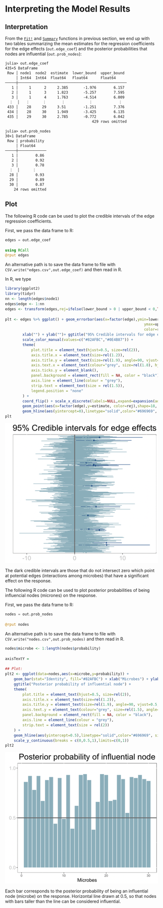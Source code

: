 # Interpreting the Model Results

## Interpretation

From the [`Fit!`](@ref) and [`Summary`](@ref) functions in previous section, we end up with two tables summarizing the mean estimates for the regression coefficients for the edge effects (`out.edge_coef`) and the posterior probabilities that nodes are influential (`out.prob_nodes`):


```
julia> out.edge_coef
435×5 DataFrame
 Row │ node1  node2  estimate  lower_bound  upper_bound 
     │ Int64  Int64  Float64   Float64      Float64     
─────┼──────────────────────────────────────────────────
   1 │     1      2     2.385       -1.976        6.157
   2 │     1      3     1.823       -5.257        7.595
   3 │     1      4     1.763       -4.514        6.009
  ⋮  │   ⋮      ⋮       ⋮           ⋮            ⋮
 433 │    28     29     3.51        -1.251        7.376
 434 │    28     30     1.949       -3.425        6.135
 435 │    29     30     2.785       -0.772        6.042
                                        429 rows omitted

julia> out.prob_nodes
30×1 DataFrame
 Row │ probability 
     │ Float64     
─────┼─────────────
   1 │        0.86
   2 │        0.92
   3 │        0.78
  ⋮  │      ⋮
  28 │        0.93
  29 │        0.89
  30 │        0.87
    24 rows omitted
```

## Plot

The following R code can be used to plot the credible intervals of the edge regression coefficients. 

First, we pass the data frame to R:
```julia
edges = out.edge_coef

using RCall
@rput edges
```

An alternative path is to save the data frame to file with `CSV.write("edges.csv",out.edge_coef)` and then read in R.

In R, we type
```R
library(ggplot2)
library(tidyr)
nn <- length(edges$node1)
edges$edge <- 1:nn
edges <- transform(edges,rej=ifelse(lower_bound > 0 | upper_bound < 0,TRUE,FALSE))

plt <- edges %>% ggplot() + geom_errorbar(aes(x=factor(edge),ymin=lower_bound,
                                                                ymax=upper_bound,
                                                                color=rej)) +
        xlab("") + ylab("")+ ggtitle("95% Credible intervals for edge effects")+
        scale_color_manual(values=c("#82AFBC","#0E4B87")) + 
        theme(
            plot.title = element_text(hjust=0.5, size=rel(2)),
            axis.title.x = element_text(size=rel(1.2)),
            axis.title.y = element_text(size=rel(1.9), angle=90, vjust=0.5, hjust=0.5),
            axis.text.x = element_text(colour="grey", size=rel(1.8), hjust=.5, vjust=.5, face="plain"),
            axis.ticks.y = element_blank(),
            panel.background = element_rect(fill = NA, color = "black"),
            axis.line = element_line(colour = "grey"),
            strip.text = element_text(size = rel(1.5)),
            legend.position = "none"
        ) +
        coord_flip() + scale_x_discrete(labels=NULL,expand=expansion(add=4)) +
        geom_point(aes(x=factor(edge),y=estimate, color=rej),shape=18, size=2) +
        geom_hline(aes(yintercept=0),linetype="solid",color="#696969", size=1)
plt
```

![edges](../assets/edges.png)

The dark credible intervals are those that do not intersect zero which point at potential edges (interactions among microbes) that have a significant effect on the response.


The following R code can be used to plot posterior probabilities of being influencial nodes (micrones) on the response.

First, we pass the data frame to R:
```julia
nodes = out.prob_nodes

@rput nodes
```

An alternative path is to save the data frame to file with `CSV.write("nodes.csv",out.prob_nodes)` and then read in R.

```R
nodes$microbe <- 1:length(nodes$probability)

axisTextY = 

## Plot:
plt2 <- ggplot(data=nodes,aes(x=microbe,y=probability)) + 
    geom_bar(stat="Identity", fill="#82AFBC") + xlab("Microbes") + ylab("") + 
    ggtitle("Posterior probability of influential node") +
    theme(
        plot.title = element_text(hjust=0.5, size=rel(2)),
        axis.title.x = element_text(size=rel(1.2)),
        axis.title.y = element_text(size=rel(1.9), angle=90, vjust=0.5, hjust=0.5),
        axis.text.y = element_text(colour="grey", size=rel(1.5), angle=0, hjust=.5, vjust=.5, face="plain"),
        panel.background = element_rect(fill = NA, color = "black"),
        axis.line = element_line(colour = "grey"),
        strip.text = element_text(size = rel(2))
    ) +
    geom_hline(aes(yintercept=0.5),linetype="solid",color="#696969", size=1)+
    scale_y_continuous(breaks = c(0,0.5,1),limits=c(0,1))
plt2
```
![nodes](../assets/nodes.png)

Each bar corresponds to the posterior probability of being an influential node (microbe) on the response. Horizontal line drawn at 0.5, so that nodes with bars taller than the line can be considered influential.
